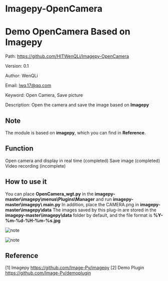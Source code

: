 # Imagepy-OpenCamera
# Demo OpenCamera Based on Imagepy

Path: https://github.com/HITWenQLi/Imagepy-OpenCamera

Version: 0.1

Author: WenQLi

Email: lwq.17@qq.com

Keyword: Open Camera, Save picture

Description: Open the camera and save the image based on **Imagepy**

## Note
The module is based on **imagepy**, which you can find in **Reference**.

## Function
Open camera and display in real time (completed)
Save image (completed)
Video recording (incomplete)

## How to use it
You can place **OpenCamera_wgt.py** in the **imagepy-master\imagepy\menus\Plugins\Manager** and run **imagepy-master\imagepy\ __main__.py**
In addition, place the CAMERA.png in **imagepy-master\imagepy\data**
The images saved by this plug-in are stored in the **imagepy-master\imagepy\data** folder by default, and the file format is **%Y-%m-%d-%H-%m-%s.jpg**

![note](https://github.com/HITWenQLi/Imagepy-OpenCamera/tree/main/image/C1.PNG)

![note](https://github.com/HITWenQLi/Imagepy-OpenCamera/tree/main/image/C2.PNG)

## Reference
[1] Imagepy https://github.com/Image-Py/imagepy
[2] Demo Plugin https://github.com/Image-Py/demoplugin
